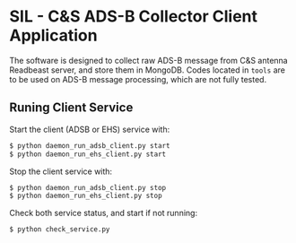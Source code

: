 # SIL - C&S ADS-B Collector Client Application

The software is designed to collect raw ADS-B message from C&S antenna Readbeast server, and store them in MongoDB. Codes located in ```tools``` are to be used on ADS-B message processing, which are not fully tested.

## Runing Client Service
Start the client (ADSB or EHS) service with:
```sh
$ python daemon_run_adsb_client.py start
$ python daemon_run_ehs_client.py start
```

Stop the client service with:
```sh
$ python daemon_run_adsb_client.py stop
$ python daemon_run_ehs_client.py stop
```


Check both service status, and start if not running:
```sh
$ python check_service.py
```
